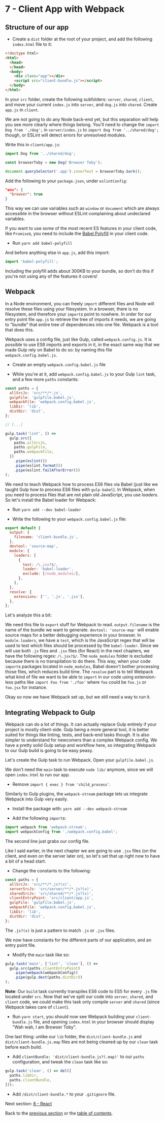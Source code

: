 # 7 - Client App with Webpack

## Structure of our app

- Create a `dist` folder at the root of your project, and add the following `index.html` file to it:

```html
<!doctype html>
<html>
  <head>
  </head>
  <body>
    <div class="app"></div>
    <script src="client-bundle.js"></script>
  </body>
</html>
```

In your `src` folder, create the following subfolders: `server`, `shared`, `client`, and move your current `index.js` into `server`, and `dog.js` into `shared`. Create `app.js` in `client`.

We are not going to do any Node back-end yet, but this separation will help you see more clearly where things belong. You'll need to change the `import Dog from './dog';` in `server/index.js` to `import Dog from '../shared/dog';` though, or ESLint will detect errors for unresolved modules.

Write this in `client/app.js`:

```javascript
import Dog from '../shared/dog';

const browserToby = new Dog('Browser Toby');

document.querySelector('.app').innerText = browserToby.bark();
```

Add the following to your `package.json`, under `eslintConfig`:

```json
"env": {
  "browser": true
}
```
This way we can use variables such as `window` or `document` which are always accessible in the browser without ESLint complaining about undeclared variables.

If you want to use some of the most recent ES features in your client code, like `Promise`s, you need to include the [Babel Polyfill](https://babeljs.io/docs/usage/polyfill/) in your client code.

- Run `yarn add babel-polyfill`

And before anything else in `app.js`, add this import:

```javascript
import 'babel-polyfill';
```

Including the polyfill adds about 300KB to your bundle, so don't do this if you're not using any of the features it covers!

## Webpack

In a Node environment, you can freely `import` different files and Node will resolve these files using your filesystem. In a browser, there is no filesystem, and therefore your `import`s point to nowhere. In order for our entry point file `app.js` to retrieve the tree of imports it needs, we are going to "bundle" that entire tree of dependencies into one file. Webpack is a tool that does this.

Webpack uses a config file, just like Gulp, called `webpack.config.js`. It is possible to use ES6 imports and exports in it, in the exact same way that we made Gulp rely on Babel to do so: by naming this file `webpack.config.babel.js`.

- Create an empty `webpack.config.babel.js` file

- While you're at it, add `webpack.config.babel.js` to your Gulp `lint` task, and a few more `paths` constants:

```javascript
const paths = {
  allSrcJs: 'src/**/*.js',
  gulpFile: 'gulpfile.babel.js',
  webpackFile: 'webpack.config.babel.js',
  libDir: 'lib',
  distDir: 'dist',
};

// [...]

gulp.task('lint', () =>
  gulp.src([
    paths.allSrcJs,
    paths.gulpFile,
    paths.webpackFile,
  ])
    .pipe(eslint())
    .pipe(eslint.format())
    .pipe(eslint.failAfterError())
);
```

We need to teach Webpack how to process ES6 files via Babel (just like we taught Gulp how to process ES6 files with `gulp-babel`). In Webpack, when you need to process files that are not plain old JavaScript, you use *loaders*. So let's install the Babel loader for Webpack:

- Run `yarn add --dev babel-loader`

- Write the following to your `webpack.config.babel.js` file:

```javascript
export default {
  output: {
    filename: 'client-bundle.js',
  },
  devtool: 'source-map',
  module: {
    loaders: [
      {
        test: /\.jsx?$/,
        loader: 'babel-loader',
        exclude: [/node_modules/],
      },
    ],
  },
  resolve: {
    extensions: ['', '.js', '.jsx'],
  },
};
```

Let's analyze this a bit:

We need this file to `export` stuff for Webpack to read. `output.filename` is the name of the bundle we want to generate. `devtool: 'source-map'` will enable source maps for a better debugging experience in your browser. In `module.loaders`, we have a `test`, which is the JavaScript regex that will be used to test which files should be processed by the `babel-loader`. Since we will use both `.js` files and `.jsx` files (for React) in the next chapters, we have the following regex: `/\.jsx?$/`. The `node_modules` folder is excluded because there is no transpilation to do there. This way, when your code `import`s packages located in `node_modules`, Babel doesn't bother processing those files, which reduces build time. The `resolve` part is to tell Webpack what kind of file we want to be able to `import` in our code using extension-less paths like `import Foo from './foo'` where `foo` could be `foo.js` or `foo.jsx` for instance.

Okay so now we have Webpack set up, but we still need a way to *run* it.

## Integrating Webpack to Gulp

Webpack can do a lot of things. It can actually replace Gulp entirely if your project is mostly client-side. Gulp being a more general tool, it is better suited for things like linting, tests, and back-end tasks though. It is also simpler to understand for newcomers than a complex Webpack config. We have a pretty solid Gulp setup and workflow here, so integrating Webpack to our Gulp build is going to be easy peasy.

Let's create the Gulp task to run Webpack. Open your `gulpfile.babel.js`.

We don't need the `main` task to execute `node lib/` anymore, since we will open `index.html` to run our app.

- Remove `import { exec } from 'child_process'`.

Similarly to Gulp plugins, the `webpack-stream` package lets us integrate Webpack into Gulp very easily.

- Install the package with: `yarn add --dev webpack-stream`

- Add the following `import`s:

```javascript
import webpack from 'webpack-stream';
import webpackConfig from './webpack.config.babel';
```

The second line just grabs our config file.

Like I said earlier, in the next chapter we are going to use `.jsx` files (on the client, and even on the server later on), so let's set that up right now to have a bit of a head start.

- Change the constants to the following:

```javascript
const paths = {
  allSrcJs: 'src/**/*.js?(x)',
  serverSrcJs: 'src/server/**/*.js?(x)',
  sharedSrcJs: 'src/shared/**/*.js?(x)',
  clientEntryPoint: 'src/client/app.js',
  gulpFile: 'gulpfile.babel.js',
  webpackFile: 'webpack.config.babel.js',
  libDir: 'lib',
  distDir: 'dist',
};
```

The `.js?(x)` is just a pattern to match `.js` or `.jsx` files.

We now have constants for the different parts of our application, and an entry point file.

- Modify the `main` task like so:

```javascript
gulp.task('main', ['lint', 'clean'], () =>
  gulp.src(paths.clientEntryPoint)
    .pipe(webpack(webpackConfig))
    .pipe(gulp.dest(paths.distDir))
);
```

**Note**: Our `build` task currently transpiles ES6 code to ES5 for every `.js` file located under `src`. Now that we've split our code into `server`, `shared`, and `client` code, we could make this task only compile `server` and `shared` (since Webpack takes care of `client`).

- Run `yarn start`, you should now see Webpack building your `client-bundle.js` file, and opening `index.html` in your browser should display "Wah wah, I am Browser Toby".

One last thing: unlike our `lib` folder, the `dist/client-bundle.js` and `dist/client-bundle.js.map` files are not being cleaned up by our `clean` task before each build.

- Add `clientBundle: 'dist/client-bundle.js?(.map)'` to our `paths` configuration, and tweak the `clean` task like so:

```javascript
gulp.task('clean', () => del([
  paths.libDir,
  paths.clientBundle,
]));
```

- Add `/dist/client-bundle.*` to your `.gitignore` file.

Next section: [8 - React](/tutorial/8-react)

Back to the [previous section](/tutorial/6-eslint) or the [table of contents](https://github.com/verekia/js-stack-from-scratch).
